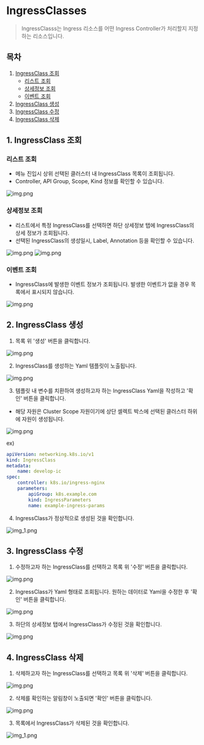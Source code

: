 # IngressClasses

> IngressClasss는 Ingress 리소스를 어떤 Ingress Controller가 처리할지 지정하는 리소스입니다.

## 목차

1. [IngressClass 조회](#1-ingressclass-조회)
   * [리스트 조회](#리스트-조회)
   * [상세정보 조회](#상세정보-조회)
   * [이벤트 조회](#이벤트-조회)
2. [IngressClass 생성](#2-ingressclass-생성)
3. [IngressClass 수정](#3-ingressclass-수정)
4. [IngressClass 삭제](#4-ingressclass-삭제)

## 1. IngressClass 조회
### 리스트 조회
* 메뉴 진입시 상위 선택된 클러스터 내 IngressClass 목록이 조회됩니다.
* Controller, API Group, Scope, Kind 정보를 확인할 수 있습니다.

![img.png](./img/ic_list.png)

### 상세정보 조회
* 리스트에서 특정 IngressClass를 선택하면 하단 상세정보 탭에 IngressClass의 상세 정보가 조회됩니다.
* 선택된 IngressClass의 생성일시, Label, Annotation 등을 확인할 수 있습니다.

![img.png](./img/ic_list_selected.png)
![img.png](./img/ic_detail.png)

### 이벤트 조회
* IngressClass에 발생한 이벤트 정보가 조회됩니다. 발생한 이벤트가 없을 경우 목록에서 표시되지 않습니다.

![img.png](./img/ic_event.png)


## 2. IngressClass 생성
1. 목록 위 '생성' 버튼을 클릭합니다.

![img.png](./img/ic_create.png)

2. IngressClass를 생성하는 Yaml 템플릿이 노출됩니다.

![img.png](./img/ic_create_template.png)

3. 템플릿 내 변수를 치환하여 생성하고자 하는 IngressClass Yaml을 작성하고 '확인' 버튼을 클릭합니다.
* 해당 자원은 Cluster Scope 자원이기에 상단 셀렉트 박스에 선택된 클러스터 하위에 자원이 생성됩니다.

![img.png](./img/ic_create_yaml.png)

ex)
```yaml
apiVersion: networking.k8s.io/v1
kind: IngressClass
metadata:
    name: develop-ic
spec:
    controller: k8s.io/ingress-nginx
    parameters:
        apiGroup: k8s.example.com
        kind: IngressParameters
        name: example-ingress-params
```

4. IngressClass가 정상적으로 생성된 것을 확인합니다.

![img_1.png](./img/ic_create_result.png)

## 3. IngressClass 수정
1. 수정하고자 하는 IngressClass를 선택하고 목록 위 '수정' 버튼을 클릭합니다.

![img.png](./img/ic_update.png)

2. IngressClass가 Yaml 형태로 조회됩니다. 원하는 데이터로 Yaml을 수정한 후 '확인' 버튼을 클릭합니다.

![img.png](./img/ic_update_yaml.png)

3. 하단의 상세정보 탭에서 IngressClass가 수정된 것을 확인합니다.

![img.png](./img/ic_update_result.png)

## 4. IngressClass 삭제
1. 삭제하고자 하는 IngressClass를 선택하고 목록 위 '삭제' 버튼을 클릭합니다.

![img.png](./img/ic_delete.png)

2. 삭제를 확인하는 알림창이 노출되면 '확인' 버튼을 클릭합니다.

![img.png](./img/ic_delete_check.png)

3. 목록에서 IngressClass가 삭제된 것을 확인합니다.

![img_1.png](./img/ic_delete_result.png)